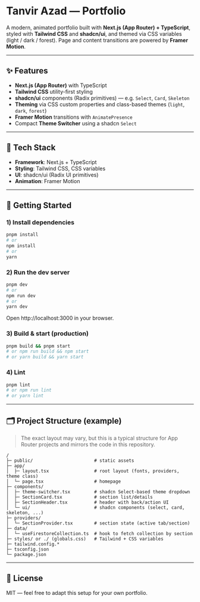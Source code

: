 # Tanvir Azad — Portfolio

A modern, animated portfolio built with **Next.js (App Router) + TypeScript**, styled with **Tailwind CSS** and **shadcn/ui**, and themed via CSS variables (light / dark / forest). Page and content transitions are powered by **Framer Motion**.

---

## ✨ Features

- **Next.js (App Router)** with TypeScript
- **Tailwind CSS** utility-first styling
- **shadcn/ui** components (Radix primitives) — e.g. `Select`, `Card`, `Skeleton`
- **Theming** via CSS custom properties and class-based themes (`light`, `dark`, `forest`)
- **Framer Motion** transitions with `AnimatePresence`
- Compact **Theme Switcher** using a shadcn `Select`

---

## 🧱 Tech Stack

- **Framework**: Next.js + TypeScript
- **Styling**: Tailwind CSS, CSS variables
- **UI**: shadcn/ui (Radix UI primitives)
- **Animation**: Framer Motion

---

## 🚀 Getting Started

### 1) Install dependencies
```bash
pnpm install
# or
npm install
# or
yarn
```

### 2) Run the dev server
```bash
pnpm dev
# or
npm run dev
# or
yarn dev
```

Open http://localhost:3000 in your browser.

### 3) Build & start (production)
```bash
pnpm build && pnpm start
# or npm run build && npm start
# or yarn build && yarn start
```

### 4) Lint
```bash
pnpm lint
# or npm run lint
# or yarn lint
```

---

## 🗂️ Project Structure (example)

> The exact layout may vary, but this is a typical structure for App Router projects and mirrors the code in this repository.

```
/
├─ public/                       # static assets
├─ app/
│  ├─ layout.tsx                 # root layout (fonts, providers, theme class)
│  └─ page.tsx                   # homepage
├─ components/
│  ├─ theme-switcher.tsx         # shadcn Select-based theme dropdown
│  ├─ SectionCard.tsx            # section list/details
│  ├─ SectionHeader.tsx          # header with back/action UI
│  └─ ui/                        # shadcn components (select, card, skeleton, ...)
├─ providers/
│  └─ SectionProvider.tsx        # section state (active tab/section)
├─ data/
│  └─ useFirestoreCollection.ts  # hook to fetch collection by section
├─ styles/ or ./ (globals.css)   # Tailwind + CSS variables
├─ tailwind.config.*
├─ tsconfig.json
└─ package.json
```

---

## 📄 License

MIT — feel free to adapt this setup for your own portfolio.
